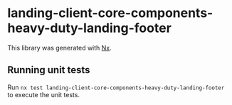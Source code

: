 # landing-client-core-components-heavy-duty-landing-footer

This library was generated with [Nx](https://nx.dev).

## Running unit tests

Run `nx test landing-client-core-components-heavy-duty-landing-footer` to execute the unit tests.
